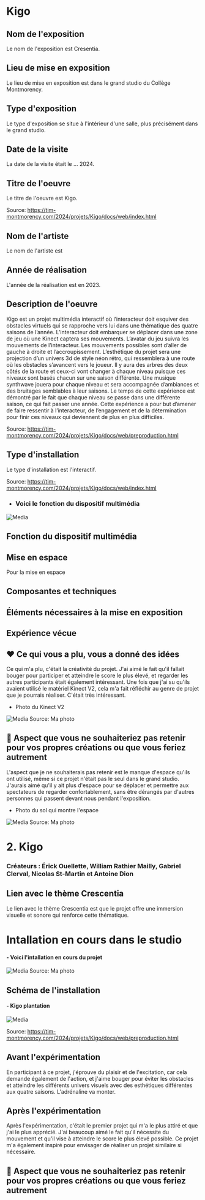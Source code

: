 # Kigo

## Nom de l'exposition
Le nom de l'exposition est Cresentia.

## Lieu de mise en exposition
Le lieu de mise en exposition est dans le grand studio du Collège Montmorency.

## Type d'exposition
Le type d'exposition se situe à l'intérieur d'une salle, plus précisément dans le grand studio.

## Date de la visite
La date de la visite était le ... 2024. 

## Titre de l'oeuvre
Le titre de l'oeuvre est Kigo.

Source: https://tim-montmorency.com/2024/projets/Kigo/docs/web/index.html

## Nom de l'artiste
Le nom de l'artiste est 

## Année de réalisation 
L'année de la réalisation est en 2023.

## Description de l'oeuvre
Kigo est un projet multimédia interactif où l’interacteur doit esquiver des obstacles virtuels qui se rapproche vers lui dans une thématique des quatre saisons de l’année. L’interacteur doit embarquer se déplacer dans une zone de jeu où une Kinect captera ses mouvements. L’avatar du jeu suivra les mouvements de l’interacteur. Les mouvements possibles sont d’aller de gauche à droite et l’accroupissement. L’esthétique du projet sera une projection d’un univers 3d de style néon rétro, qui ressemblera à une route où les obstacles s’avancent vers le joueur. Il y aura des arbres des deux côtés de la route et ceux-ci vont changer à chaque niveau puisque ces niveaux sont basés chacun sur une saison différente. Une musique synthwave jouera pour chaque niveau et sera accompagnée d’ambiances et des bruitages semblables à leur saisons. Le temps de cette expérience est démontré par le fait que chaque niveau se passe dans une différente saison, ce qui fait passer une année. Cette expérience a pour but d’amener de faire ressentir à l’interacteur, de l’engagement et de la détermination pour finir ces niveaux qui deviennent de plus en plus difficiles.

Source: https://tim-montmorency.com/2024/projets/Kigo/docs/web/preproduction.html

## Type d'installation 
Le type d'installation est l'interactif.

Source: https://tim-montmorency.com/2024/projets/Kigo/docs/web/index.html
- ### Voici le fonction du dispositif multimédia
![Media](Media/kigo_installation.jpg)

## Fonction du dispositif multimédia

## Mise en espace
Pour la mise en espace

## Composantes et techniques

## Éléments nécessaires à la mise en exposition

## Expérience vécue

## ❤️ Ce qui vous a plu, vous a donné des idées
Ce qui m'a plu, c'était la créativité du projet. J'ai aimé le fait qu'il fallait bouger pour participer et atteindre le score le plus élevé, et regarder les autres participants était également intéressant. Une fois que j'ai su qu'ils avaient utilisé le matériel Kinect V2, cela m'a fait réfléchir au genre de projet que je pourrais réaliser. C'était très intéressant.

- Photo du Kinect V2
 
![Media](Media/xbox_kigo.jpg)
Source: Ma photo
## 🤔 Aspect que vous ne souhaiteriez pas retenir pour vos propres créations ou que vous feriez autrement
L'aspect que je ne souhaiterais pas retenir est le manque d'espace qu'ils ont utilisé, même si ce projet n'était pas le seul dans le grand studio. J'aurais aimé qu'il y ait plus d'espace pour se déplacer et permettre aux spectateurs de regarder confortablement, sans être dérangés par d'autres personnes qui passent devant nous pendant l'exposition.

- Photo du sol qui montre l'espace
  
![Media](Media/sol_kigo.jpg)
Source: Ma photo
# 2. Kigo
### Créateurs  : Érick Ouellette, William Rathier Mailly, Gabriel Clerval, Nicolas St-Martin et Antoine Dion

## Lien avec le thème Crescentia 
Le lien avec le thème Crescentia est que le projet offre une immersion visuelle et sonore qui renforce cette thématique.

# Intallation en cours dans le studio
#### - Voici l'intallation en cours du projet 
![Media](Media/kigo_installation.jpg)
Source: Ma photo

## Schéma de l'installation 

#### - Kigo plantation
![Media](Media/kigo_plantation.png) 

Source: https://tim-montmorency.com/2024/projets/Kigo/docs/web/preproduction.html

## Avant l'expérimentation
En participant à ce projet, j'éprouve du plaisir et de l'excitation, car cela demande également de l'action, et j'aime bouger pour éviter les obstacles et atteindre les différents univers visuels avec des esthétiques différentes aux quatre saisons. L'adrénaline va monter.

## Après l'expérimentation
Après l'expérimentation, c'était le premier projet qui m'a le plus attiré et que j'ai le plus apprécié. J'ai beaucoup aimé le fait qu'il nécessite du mouvement et qu'il vise à atteindre le score le plus élevé possible. Ce projet m'a également inspiré pour envisager de réaliser un projet similaire si nécessaire.

## 🤔 Aspect que vous ne souhaiteriez pas retenir pour vos propres créations ou que vous feriez autrement



